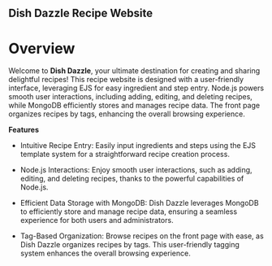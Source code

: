 
## Dish Dazzle Recipe Website
# Overview
Welcome to **Dish Dazzle**, your ultimate destination for creating and sharing delightful recipes! This recipe website is designed with a user-friendly interface, leveraging EJS for easy ingredient and step entry. Node.js powers smooth user interactions, including adding, editing, and deleting recipes, while MongoDB efficiently stores and manages recipe data. The front page organizes recipes by tags, enhancing the overall browsing experience.

**Features**

- Intuitive Recipe Entry: Easily input ingredients and steps using the EJS template system for a straightforward recipe creation process.

- Node.js Interactions: Enjoy smooth user interactions, such as adding, editing, and deleting recipes, thanks to the powerful capabilities of Node.js.

- Efficient Data Storage with MongoDB: Dish Dazzle leverages MongoDB to efficiently store and manage recipe data, ensuring a seamless experience for both users and administrators.

- Tag-Based Organization: Browse recipes on the front page with ease, as Dish Dazzle organizes recipes by tags. This user-friendly tagging system enhances the overall browsing experience.

